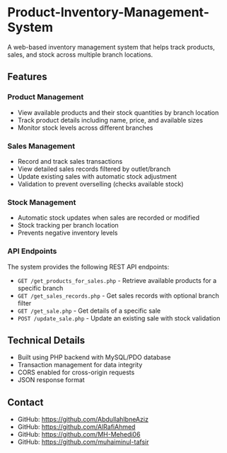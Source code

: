 # Product-Inventory-Management-System

A web-based inventory management system that helps track products, sales, and stock across multiple branch locations.

## Features

### Product Management
- View available products and their stock quantities by branch location
- Track product details including name, price, and available sizes
- Monitor stock levels across different branches

### Sales Management 
- Record and track sales transactions
- View detailed sales records filtered by outlet/branch
- Update existing sales with automatic stock adjustment
- Validation to prevent overselling (checks available stock)

### Stock Management
- Automatic stock updates when sales are recorded or modified
- Stock tracking per branch location
- Prevents negative inventory levels

### API Endpoints

The system provides the following REST API endpoints:

- `GET /get_products_for_sales.php` - Retrieve available products for a specific branch
- `GET /get_sales_records.php` - Get sales records with optional branch filter
- `GET /get_sale.php` - Get details of a specific sale
- `POST /update_sale.php` - Update an existing sale with stock validation

## Technical Details

- Built using PHP backend with MySQL/PDO database
- Transaction management for data integrity
- CORS enabled for cross-origin requests
- JSON response format

## Contact
- GitHub: https://github.com/AbdullahIbneAziz
- GitHub: https://github.com/AlRafiAhmed
- GitHub: https://github.com/MH-Mehedi06
- GitHub: https://github.com/muhaiminul-tafsir
